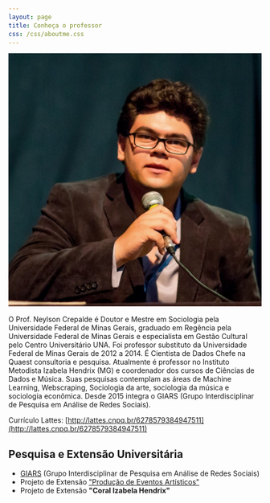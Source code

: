```yaml
---
layout: page
title: Conheça o professor
css: /css/aboutme.css
---
```

![foto](/img/Neylson.jpg)

O Prof. Neylson Crepalde é Doutor e Mestre em Sociologia pela Universidade Federal de Minas Gerais, graduado em Regência pela Universidade Federal de Minas Gerais e especialista em Gestão Cultural pelo Centro Universitário UNA. Foi professor substituto da Universidade Federal de Minas Gerais de 2012 a 2014. É Cientista de Dados Chefe na Quaest consultoria e pesquisa. Atualmente é professor no Instituto Metodista Izabela Hendrix (MG) e coordenador dos cursos de Ciências de Dados e Música. Suas pesquisas contemplam as áreas de Machine Learning, Webscraping, Sociologia da arte, sociologia da música e sociologia econômica. Desde 2015 integra o GIARS (Grupo Interdisciplinar de Pesquisa em Análise de Redes Sociais).

Currículo Lattes: [http://lattes.cnpq.br/6278579384947511](http://lattes.cnpq.br/6278579384947511)


Pesquisa e Extensão Universitária
---------------------

 - [GIARS](http://www.giars.ufmg.br) (Grupo Interdisciplinar de Pesquisa em Análise de Redes Sociais)
 - Projeto de Extensão ["Produção de Eventos Artísticos"](http://neylsoncrepalde.wix.com/extensaopea)
 - Projeto de Extensão **"Coral Izabela Hendrix"**


